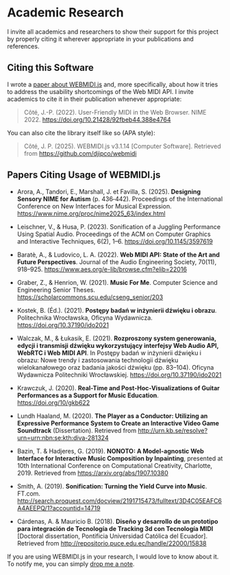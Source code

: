 # Academic Research

I invite all academics and researchers to show their support for this project by properly citing it
wherever appropriate in your publications and references.

## Citing this Software

I wrote a 
[paper about WEBMIDI.js](https://nime.pubpub.org/pub/user-friendly-midi-in-the-web-browser) and, 
more specifically, about how it tries to address the usability shortcomings of the Web MIDI API. I
invite academics to cite it in their publication whenever appropriate: 

> Côté, J.-P. (2022). User-Friendly MIDI in the Web Browser. NIME 2022.
> https://doi.org/10.21428/92fbeb44.388e4764

You can also cite the library itself like so (APA style):

> Côté, J. P. (2025). WEBMIDI.js v3.1.14 [Computer Software]. Retrieved from 
> https://github.com/djipco/webmidi

## Papers Citing Usage of WEBMIDI.js

* Arora, A., Tandori, E., Marshall, J. et Favilla, S. (2025). **Designing Sensory NIME for Autism** 
  (p. 436‑442). Proceedings of the International Conference on New Interfaces for Musical 
  Expression. https://www.nime.org/proc/nime2025_63/index.html

* Leischner, V., & Husa, P. (2023). Sonification of a Juggling Performance Using Spatial Audio. 
  Proceedings of the ACM on Computer Graphics and Interactive Techniques, 6(2), 1–6. 
  https://doi.org/10.1145/3597619

* Baratè, A., & Ludovico, L. A. (2022). **Web MIDI API: State of the Art and Future Perspectives**. 
  Journal of the Audio Engineering Society, 70(11), 918–925.
  https://www.aes.org/e-lib/browse.cfm?elib=22016

* Graber, Z., & Henrion, W. (2021). **Music For Me**. Computer Science and Engineering Senior Theses.
  https://scholarcommons.scu.edu/cseng_senior/203

* Kostek, B. (Éd.). (2021). **Postępy badań w inżynierii dźwięku i obrazu**. Politechnika Wrocławska,
  Oficyna Wydawnicza. https://doi.org/10.37190/ido2021

* Walczak, M., & Łukasik, E. (2021). **Rozproszony system generowania, edycji i transmisji dźwięku 
  wykorzystujący interfejsy Web Audio API, WebRTC i Web MIDI API**. In Postępy badań w inżynierii
  dźwięku i obrazu: Nowe trendy i zastosowania technologii dźwięku wielokanałowego oraz badania
  jakości dźwięku (pp. 83–104). Oficyna Wydawnicza Politechniki Wrocławskiej.
  https://doi.org/10.37190/ido2021

* Krawczuk, J. (2020). **Real-Time and Post-Hoc-Visualizations of Guitar Performances as a Support
  for Music Education**. https://doi.org/10/gkb622

* Lundh Haaland, M. (2020). **The Player as a Conductor: Utilizing an Expressive Performance
  System to Create an Interactive Video Game Soundtrack** (Dissertation). Retrieved from
  http://urn.kb.se/resolve?urn=urn:nbn:se:kth:diva-281324

* Bazin, T. & Hadjeres, G. (2019). **NONOTO: A Model-agnostic Web Interface for Interactive
  Music Composition by Inpainting**, presented at 10th International Conference on Computational
  Creativity, Charlotte, 2019. Retrieved from https://arxiv.org/abs/1907.10380

* Smith, A. (2019). **Sonification: Turning the Yield Curve into Music**. FT.com.
  http://search.proquest.com/docview/2191715473/fulltext/3D4C05EAFC6A4AEEPQ/1?accountid=14719

* Cárdenas, A. & Mauricio B. (2018). **Diseño y desarrollo de un prototipo para integración de
  Tecnología de Tracking 3d con Tecnología MIDI** [Doctoral dissertation, Pontificia Universidad
  Católica del Ecuador]. Retrieved from http://repositorio.puce.edu.ec/handle/22000/15838

If you are using WEBMIDI.js in your research, I would love to know about it. To notify me, you can 
simply [drop me a note](https://djip.co/contact).
